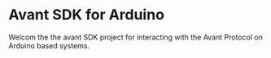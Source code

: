 Avant SDK for Arduino
=============

Welcom the the avant SDK project for interacting with the Avant Protocol on Arduino based systems.
